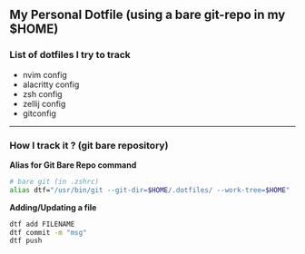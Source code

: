 ## My Personal Dotfile (using a bare git-repo in my $HOME)

### List of dotfiles I try to track
- nvim config
- alacritty config
- zsh config
- zellij config
- gitconfig

---

### How I track it ? (git bare repository)

**Alias for Git Bare Repo command**
```bash
# bare git (in .zshrc)
alias dtf="/usr/bin/git --git-dir=$HOME/.dotfiles/ --work-tree=$HOME"
```

**Adding/Updating a file**
```bash
dtf add FILENAME
dtf commit -m "msg"
dtf push
```
